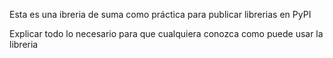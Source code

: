 Esta es una ibreria de suma como práctica 
para publicar librerias en PyPI

Explicar todo lo necesario para que cualquiera conozca como puede usar 
la libreria